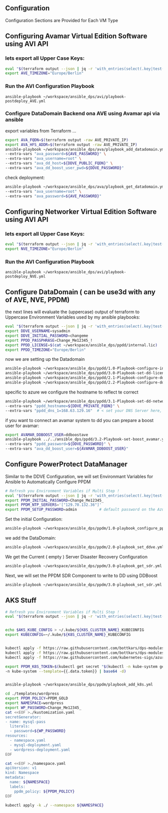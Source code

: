 ## Configuration
Configuration Sections are Provided for Each VM Type

## Configuring Avamar Virtual Edition Software using AVI API

### lets export all Upper Case Keys:
```bash
eval "$(terraform output --json | jq -r 'with_entries(select(.key|test("^[A-Z]+"))) | keys[] as $key | "export \($key)=\"\(.[$key].value)\""')"
export AVE_TIMEZONE="Europe/Berlin"
```
### Run the AVI Configuration Playbook
```
ansible-playbook ~/workspace/ansible_dps/avi/playbook-postdeploy_AVE.yml
```
### Configure DataDomain Backend ona  AVE using Avamar api via ansible
export variables from Terraform ...
```bash
export AVA_FQDN=$(terraform output -raw AVE_PRIVATE_IP)
export AVA_HFS_ADDR=$(terraform output -raw AVE_PRIVATE_IP)
ansible-playbook ~/workspace/ansible_dps/ava/playbook_add_datadomain.yml \
--extra-vars "ava_password=${AVE_PASSWORD}" \
--extra-vars "ava_username=root" \
--extra-vars "ava_dd_host=${DDVE_PUBLIC_FQDN}" \
--extra-vars "ava_dd_boost_user_pwd=${DDVE_PASSWORD}"
```
check deployment:
```bash
ansible-playbook ~/workspace/ansible_dps/ava/playbook_get_datadomain.yml \
--extra-vars "ava_username=root" \
--extra-vars "ava_password=${AVE_PASSWORD}"
```
## Configuring Networker Virtual Edition Software using AVI API

### lets export all Upper Case Keys:
```bash
eval "$(terraform output --json | jq -r 'with_entries(select(.key|test("^[A-Z]+"))) | keys[] as $key | "export \($key)=\"\(.[$key].value)\""')"
export NVE_TIMEZONE="Europe/Berlin"
```
### Run the AVI Configuration Playbook
```
ansible-playbook ~/workspace/ansible_dps/avi/playbook-postdeploy_NVE.yml
```

## Configure DataDomain  ( can be use3d with any of AVE, NVE, PPDM)
the next lines will evaluate the (uppercase) output of terraform to Uppercase Environment Variables used by my ansible playbooks:

```bash
eval "$(terraform output --json | jq -r 'with_entries(select(.key|test("^[A-Z]+"))) | keys[] as $key | "export \($key)=\"\(.[$key].value)\""')"
export DDVE_USERNAME=sysadmin
export DDVE_INITIAL_PASSWORD=changeme
export PPDD_PASSPHRASE=Change_Me12345_!
export PPDD_LICENSE=$(cat ~/workspace/ansible_dps/ppdd/internal.lic) 
export PPDD_TIMEZONE="Europe/Berlin"
```

now we are setting up the Datadomain

```bash
ansible-playbook ~/workspace/ansible_dps/ppdd/1.0-Playbook-configure-initial-password.yml
ansible-playbook ~/workspace/ansible_dps/ppdd/3.0-Playbook-set-dd-license.yml
ansible-playbook ~/workspace/ansible_dps/ppdd/2.1-Playbook-configure-ddpassphrase.yml
ansible-playbook ~/workspace/ansible_dps/ppdd/2.2-Playbook-configure-dd-block.yml
```

specific to azure we configure the hostname to reflect te correct  
```bash
ansible-playbook ~/workspace/ansible_dps/ppdd/3.1-Playbook-set-dd-networks.yml \
--extra-vars "ppdd_hostname=${DDVE_PRIVATE_FQDN}" \
--extra-vars "ppdd_dns_1=168.63.129.16"  # < set your DNS Server here, this is internal Azure DNS
```

if you want to connect an avamar system to dd you can prepare a boost user for avamar:

```bash
export AVAMAR_DDBOOST_USER=ddboostave
ansible-playbook ../../ansible_dps/ppdd/3.2-Playbook-set-boost_avamar.yml \
--extra-vars "ppdd_password=${DDVE_PASSWORD}" \
--extra-vars "ava_dd_boost_user=${AVAMAR_DDBOOST_USER}"
```

## Configure PowerProtect DataManager

Similar to the DDVE Configuration, we will set Environmant Variables for Ansible to Automatically Configure PPDM

```bash
# Refresh you Environment Variables if Multi Step !
eval "$(terraform output --json | jq -r 'with_entries(select(.key|test("^[A-Z]+"))) | keys[] as $key | "export \($key)=\"\(.[$key].value)\""')"
export PPDM_INITIAL_PASSWORD=Change_Me12345_
export PPDM_NTP_SERVERS='["129.70.132.36"]'
export PPDM_SETUP_PASSWORD=admin          # default password on the Azure PPDM
```


Set the initial Configuration:    
```bash
ansible-playbook ~/workspace/ansible_dps/ppdm/1.0-playbook_configure_ppdm.yml

```

we add the DataDomain:  

```bash
ansible-playbook ~/workspace/ansible_dps/ppdm/2.0-playbook_set_ddve.yml 
```

We get the Current ( empty ) Server Disaster Recovery Configuration
```bash
ansible-playbook ~/workspace/ansible_dps/ppdm/3.0-playbook_get_sdr.yml
```

Next, we will set the PPDM SDR Component to write to DD using DDBoost
```bash
ansible-playbook ~/workspace/ansible_dps/ppdm/3.0-playbook_set_sdr.yml
```


## AKS Stuff
```bash
# Refresh you Environment Variables if Multi Step !
eval "$(terraform output --json | jq -r 'with_entries(select(.key|test("^[A-Z]+"))) | keys[] as $key | "export \($key)=\"\(.[$key].value)\""')"


echo $AKS_KUBE_CONFIG > ~/.kube/${K8S_CLUSTER_NAME}_KUBECONFIG
export KUBECONFIG=~/.kube/${K8S_CLUSTER_NAME}_KUBECONFIG


kubectl apply -f https://raw.githubusercontent.com/bottkars/dps-modules/main/ci/templates/ppdm/ppdm-rbac.yml
kubectl apply -f https://raw.githubusercontent.com/bottkars/dps-modules/main/ci/templates/ppdm/ppdm-admin.yml
kubectl apply -f https://raw.githubusercontent.com/kubernetes-sigs/azuredisk-csi-driver/master/deploy/example/snapshot/storageclass-azuredisk-snapshot.yaml

export PPDM_K8S_TOKEN=$(kubectl get secret "$(kubectl -n kube-system get secret | grep ppdm-admin | awk '{print $1}')" \
-n kube-system --template={{.data.token}} | base64 -d)


ansible-playbook ~/workspace/ansible_dps/ppdm/playbook_add_k8s.yml 
```

```bash
cd ./templates/wordpress
export PPDM_POLICY=PPDM_GOLD
export NAMESPACE=wordpress
export WP_PASSWORD=Change_Me12345_
cat <<EOF >./kustomization.yaml
secretGenerator:
- name: mysql-pass
  literals:
  - password=${WP_PASSWORD}
resources:
  - namespace.yaml  
  - mysql-deployment.yaml
  - wordpress-deployment.yaml
EOF

cat <<EOF >./namespace.yaml
apiVersion: v1
kind: Namespace
metadata:
  name: ${NAMESPACE}
  labels: 
    ppdm_policy: ${PPDM_POLICY}
EOF

kubectl apply -k ./ --namespace ${NAMESPACE}

```

